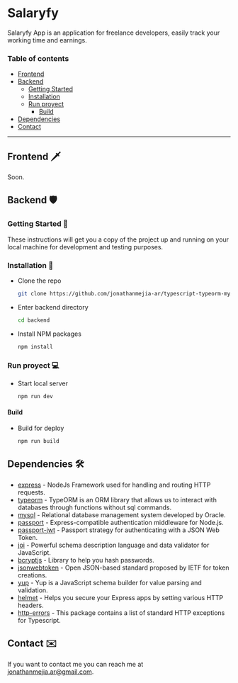 # Salaryfy

Salaryfy App is an application for freelance developers, easily track your working time and earnings.

### Table of contents

- [Frontend](#frontend-%EF%B8%8F)
- [Backend](#backend-%EF%B8%8F)
  - [Getting Started](#getting-started-%EF%B8%8F)
  - [Installation](#installation-%EF%B8%8F)
  - [Run proyect](#run-proyect-%EF%B8%8F)
    - [Build](#build)
- [Dependencies](#dependencies-%EF%B8%8F)
- [Contact](#contact-%EF%B8%8F)

---

## Frontend 🗡️

Soon.

## Backend 🛡️

### Getting Started 🚀

These instructions will get you a copy of the project up and running on your local machine for development and testing purposes.

### Installation 🔧

- Clone the repo
  ```sh
  git clone https://github.com/jonathanmejia-ar/typescript-typeorm-mysql.git
  ```
- Enter backend directory
  ```sh
  cd backend
  ```
- Install NPM packages
  ```sh
  npm install
  ```

### Run proyect 💻

- Start local server
  ```sh
  npm run dev
  ```

#### Build

- Build for deploy
  ```sh
  npm run build
  ```

## Dependencies 🛠️

- [express](https://www.npmjs.com/package/express) - NodeJs Framework used for handling and routing HTTP requests.
- [typeorm](https://www.npmjs.com/package/typeorm) - TypeORM is an ORM library that allows us to interact with databases through functions without sql commands.
- [mysql](https://www.npmjs.com/package/mysql) - Relational database management system developed by Oracle.
- [passport](https://www.npmjs.com/package/passport) - Express-compatible authentication middleware for Node.js.
- [passport-jwt](https://www.npmjs.com/package/passport-jwt) - Passport strategy for authenticating with a JSON Web Token.
- [joi](https://www.npmjs.com/package/joi) - Powerful schema description language and data validator for JavaScript.
- [bcryptjs](https://www.npmjs.com/package/bcryptjs) - Library to help you hash passwords.
- [jsonwebtoken](https://www.npmjs.com/package/jsonwebtoken) - Open JSON-based standard proposed by IETF for token creations.
- [yup](https://www.npmjs.com/package/yup) - Yup is a JavaScript schema builder for value parsing and validation.
- [helmet](https://www.npmjs.com/package/helmet) - Helps you secure your Express apps by setting various HTTP headers.
- [http-errors](https://www.npmjs.com/package/@curveball/http-errors) - This package contains a list of standard HTTP exceptions for Typescript.

## Contact ✉️

If you want to contact me you can reach me at <jonathanmejia.ar@gmail.com>.
